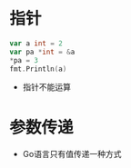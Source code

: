 # 指针
```Go
var a int = 2
var pa *int = &a
*pa = 3
fmt.Println(a)
```
- 指针不能运算
# 参数传递
- Go语言只有值传递一种方式

